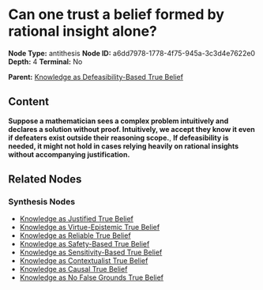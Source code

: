 # Can one trust a belief formed by rational insight alone?

**Node Type:** antithesis
**Node ID:** a6dd7978-1778-4f75-945a-3c3d4e7622e0
**Depth:** 4
**Terminal:** No

**Parent:** [Knowledge as Defeasibility-Based True Belief](knowledge-as-defeasibility-based-true-belief-synthesis-e9d9d6a2-b85f-4d52-b542-fc4093370fc3.md)

## Content

**Suppose a mathematician sees a complex problem intuitively and declares a solution without proof. Intuitively, we accept they know it even if defeaters exist outside their reasoning scope.**, **If defeasibility is needed, it might not hold in cases relying heavily on rational insights without accompanying justification.**

## Related Nodes

### Synthesis Nodes

- [Knowledge as Justified True Belief](knowledge-as-justified-true-belief-synthesis-faa090bf-6ada-4b93-880e-e20891e4e083.md)
- [Knowledge as Virtue-Epistemic True Belief](knowledge-as-virtue-epistemic-true-belief-synthesis-aea9bfb2-0ddc-45f0-b0bf-0283703c537c.md)
- [Knowledge as Reliable True Belief](knowledge-as-reliable-true-belief-synthesis-cc23e243-1da5-496b-98c6-a2622105bbda.md)
- [Knowledge as Safety-Based True Belief](knowledge-as-safety-based-true-belief-synthesis-20a94afd-3c22-4347-b3fb-f3ecb2f185b4.md)
- [Knowledge as Sensitivity-Based True Belief](knowledge-as-sensitivity-based-true-belief-synthesis-99b43f18-9197-4e65-9a6b-1e9f04bb2495.md)
- [Knowledge as Contextualist True Belief](knowledge-as-contextualist-true-belief-synthesis-108ba155-2b95-4a6e-bc62-10af20336a35.md)
- [Knowledge as Causal True Belief](knowledge-as-causal-true-belief-synthesis-e90fd7f8-5a32-4103-ab47-a6b70ef22317.md)
- [Knowledge as No False Grounds True Belief](knowledge-as-no-false-grounds-true-belief-synthesis-5ff1de69-adba-45a7-b22a-1ade200cf87e.md)
